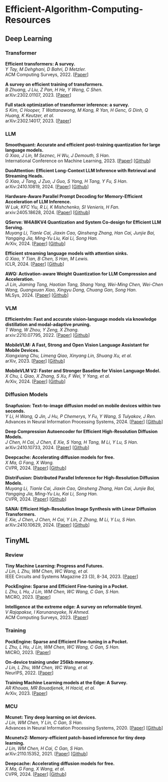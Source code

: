 # Efficient-Algorithm-Computing-Resources

## Deep Learning

### Transformer

**Efficient transformers: A survey.**<br>
*Y Tay, M Dehghani, D Bahri, D Metzler.*<br>
ACM Computing Surveys, 2022.
[[Paper](https://dl.acm.org/doi/pdf/10.1145/3530811)]

**A survey on efficient training of transformers.**<br>
*B Zhuang, J Liu, Z Pan, H He, Y Weng, C Shen.*<br>
arXiv:2302.01107, 2023.
[[Paper](https://arxiv.org/pdf/2302.01107)]

**Full stack optimization of transformer inference: a survey.**<br>
*S Kim, C Hooper, T Wattanawong, M Kang, R Yan, H Genc, G Dinh, Q Huang, K Keutzer, et al.*<br>
arXiv:2302.14017, 2023.
[[Paper](https://arxiv.org/pdf/2302.14017)]

### LLM

**Smoothquant: Accurate and efficient post-training quantization for large language models.**<br>
*G Xiao, J Lin, M Seznec, H Wu, J Demouth, S Han.*<br>
International Conference on Machine Learning, 2023.
[[Paper](https://proceedings.mlr.press/v202/xiao23c/xiao23c.pdf)]
[[Github](https://github.com/mit-han-lab/smoothquant)]

**DuoAttention: Efficient Long-Context LLM Inference with Retrieval and Streaming Heads.**<br>
*G Xiao, J Tang, J Zuo, J Guo, S Yang, H Tang, Y Fu, S Han.*<br>
arXiv:2410.10819, 2024.
[[Paper](https://arxiv.org/pdf/2410.10819)]
[[Github](https://github.com/mit-han-lab/duo-attention)]

**Hardware-Aware Parallel Prompt Decoding for Memory-Efficient Acceleration of LLM Inference.**<br>
*W Luk, KFC Yiu, R Li, K Mishchenko, SI Venieris, H Fan.*<br>
arxiv:2405.18628, 2024.
[[Paper](https://arxiv.org/pdf/2405.18628)]
[[Github](https://github.com/hmarkc/parallel-prompt-decoding)]

**QServe: W4A8KV4 Quantization and System Co-design for Efficient LLM Serving.**<br>
*Muyang Li, Tianle Cai, Jiaxin Cao, Qinsheng Zhang, Han Cai, Junjie Bai, Yangqing Jia, Ming-Yu Liu, Kai Li, Song Han.*<br>
ArXiv, 2024.
[[Paper](https://arxiv.org/pdf/2405.04532)]
[[Github](https://hanlab.mit.edu/projects/qserve)]

**Efficient streaming language models with attention sinks.**<br>
*G Xiao, Y Tian, B Chen, S Han, M Lewis.*<br>
ICLR, 2024.
[[Paper](https://arxiv.org/pdf/2309.17453)]
[[Github](https://github.com/mit-han-lab/streaming-llm)]

**AWQ: Activation-aware Weight Quantization for LLM Compression and Acceleration.**<br>
*Ji Lin, Jiaming Tang, Haotian Tang, Shang Yang, Wei-Ming Chen, Wei-Chen Wang, Guangxuan Xiao, Xingyu Dang, Chuang Gan, Song Han.*<br>
MLSys, 2024.
[[Paper](https://arxiv.org/pdf/2306.00978)]
[[Github](https://github.com/mit-han-lab/llm-awq)]

### VLM

**Efficientvlm: Fast and accurate vision-language models via knowledge distillation and modal-adaptive pruning.**<br>
*T Wang, W Zhou, Y Zeng, X Zhang.*<br>
arxiv:2210.07795, 2022.
[[Paper](https://arxiv.org/pdf/2210.07795)]
[[Github](https://github.com/swaggy-TN/EfficientVLM)]

**MobileVLM: A Fast, Strong and Open Vision Language Assistant for Mobile Devices.**<br>
*Xiangxiang Chu, Limeng Qiao, Xinyang Lin, Shuang Xu, et al.*<br>
arXiv, 2023.
[[Paper](https://arxiv.org/pdf/2312.16886v2)]
[[Github](https://github.com/Meituan-AutoML/MobileVLM)]

**MobileVLM V2: Faster and Stronger Baseline for Vision Language Model.**<br>
*X Chu, L Qiao, X Zhang, S Xu, F Wei, Y Yang, et al.*<br>
ArXiv, 2024.
[[Paper](https://arxiv.org/pdf/2402.03766)]
[[Github](https://github.com/Meituan-AutoML/MobileVLM)]

### Diffusion Models

**Snapfusion: Text-to-image diffusion model on mobile devices within two seconds.**<br>
*Y Li, H Wang, Q Jin, J Hu, P Chemerys, Y Fu, Y Wang, S Tulyakov, J Ren.*<br>
Advances in Neural Information Processing Systems, 2024.
[[Paper](https://proceedings.neurips.cc/paper_files/paper/2023/file/41bcc9d3bddd9c90e1f44b29e26d97ff-Paper-Conference.pdf)]
[[Github](https://snap-research.github.io/SnapFusion)]

**Deep Compression Autoencoder for Efficient High-Resolution Diffusion Models.**<br>
*J Chen, H Cai, J Chen, E Xie, S Yang, H Tang, M Li, Y Lu, S Han.*<br>
arXiv:2410.10733, 2024.
[[Paper](https://arxiv.org/pdf/2410.10733)]
[[Github](https://github.com/mit-han-lab/efficientvit)]

**Deepcache: Accelerating diffusion models for free.**<br>
*X Ma, G Fang, X Wang.*<br>
CVPR, 2024.
[[Paper](https://openaccess.thecvf.com/content/CVPR2024/papers/Ma_DeepCache_Accelerating_Diffusion_Models_for_Free_CVPR_2024_paper.pdf)]
[[Github](https://github.com/horseee/DeepCache)]

**DistriFusion: Distributed Parallel Inference for High-Resolution Diffusion Models.**<br>
*Muyang Li, Tianle Cai, Jiaxin Cao, Qinsheng Zhang, Han Cai, Junjie Bai, Yangqing Jia, Ming-Yu Liu, Kai Li, Song Han.*<br>
CVPR, 2024.
[[Paper](https://arxiv.org/pdf/2402.19481)]
[[Github](https://github.com/mit-han-lab/distrifuser)]

**SANA: Efficient High-Resolution Image Synthesis with Linear Diffusion Transformers.**<br>
*E Xie, J Chen, J Chen, H Cai, Y Lin, Z Zhang, M Li, Y Lu, S Han.*<br>
arXiv:2410.10629, 2024.
[[Paper](https://arxiv.org/pdf/2410.10629)]
[[Github](https://nvlabs.github.io/Sana/)]

## TinyML

### Review

**Tiny Machine Learning: Progress and Futures.**<br>
*J Lin, L Zhu, WM Chen, WC Wang, et al.*<br>
IEEE Circuits and Systems Magazine 23 (3), 8-34, 2023.
[[Paper](https://arxiv.org/pdf/2403.19076)]

**PockEngine: Sparse and Efficient Fine-tuning in a Pocket.**<br>
*L Zhu, L Hu, J Lin, WM Chen, WC Wang, C Gan, S Han.*<br>
MICRO, 2023.
[[Paper](https://dl.acm.org/doi/pdf/10.1145/3613424.3614307)]

**Intelligence at the extreme edge: A survey on reformable tinyml.**<br>
*V Rajapakse, I Karunanayake, N Ahmed.*<br>
ACM Computing Surveys, 2023.
[[Paper](https://arxiv.org/pdf/2204.00827)]

### Training

**PockEngine: Sparse and Efficient Fine-tuning in a Pocket.**<br>
*L Zhu, L Hu, J Lin, WM Chen, WC Wang, C Gan, S Han.*<br>
MICRO, 2023.
[[Paper](https://dl.acm.org/doi/pdf/10.1145/3613424.3614307)]

**On-device training under 256kb memory.**<br>
*J Lin, L Zhu, WM Chen, WC Wang, et al.*<br>
NeurIPS, 2022.
[[Paper](https://proceedings.neurips.cc/paper_files/paper/2022/file/90c56c77c6df45fc8e556a096b7a2b2e-Paper-Conference.pdf)]

**Training Machine Learning models at the Edge: A Survey.**<br>
*AR Khouas, MR Bouadjenek, H Hacid, et al.*<br>
ArXiv, 2023.
[[Paper](https://arxiv.org/pdf/2403.02619)]

### MCU

**Mcunet: Tiny deep learning on iot devices.**<br>
*J Lin, WM Chen, Y Lin, C Gan, S Han.*<br>
Advances in Neural Information Processing Systems, 2020.
[[Paper](https://proceedings.neurips.cc/paper/2020/file/86c51678350f656dcc7f490a43946ee5-Paper.pdf)]
[[Github](https://hanlab.mit.edu/projects/tinyml)]

**Mcunetv2: Memory-efficient patch-based inference for tiny deep learning.**<br>
*J Lin, WM Chen, H Cai, C Gan, S Han.*<br>
arXiv:2110.15352, 2021.
[[Paper](https://arxiv.org/pdf/2110.15352)]
[[Github](https://hanlab.mit.edu/projects/tinyml)]

**Deepcache: Accelerating diffusion models for free.**<br>
*X Ma, G Fang, X Wang, et al.*<br>
CVPR, 2024.
[[Paper](https://openaccess.thecvf.com/content/CVPR2024/papers/Ma_DeepCache_Accelerating_Diffusion_Models_for_Free_CVPR_2024_paper.pdf)]
[[Github](https://github.com/horseee/DeepCache)]
